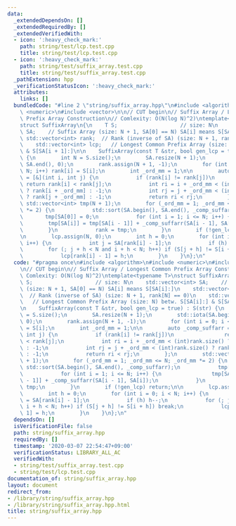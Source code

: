 ```yaml
---
data:
  _extendedDependsOn: []
  _extendedRequiredBy: []
  _extendedVerifiedWith:
  - icon: ':heavy_check_mark:'
    path: string/test/lcp.test.cpp
    title: string/test/lcp.test.cpp
  - icon: ':heavy_check_mark:'
    path: string/test/suffix_array.test.cpp
    title: string/test/suffix_array.test.cpp
  _pathExtension: hpp
  _verificationStatusIcon: ':heavy_check_mark:'
  attributes:
    links: []
  bundledCode: "#line 2 \"string/suffix_array.hpp\"\n#include <algorithm>\n#include\
    \ <numeric>\n#include <vector>\n\n// CUT begin\n// Suffix Array / Longest Common\
    \ Prefix Array Construction\n// Comlexity: O(N(log N)^2)\ntemplate<typename T>\n\
    struct SuffixArray\n{\n    T S;                    // size: N\n    std::vector<int>\
    \ SA;    // Suffix Array (size: N + 1, SA[0] == N) SA[i] means S[SA[i]:]\n   \
    \ std::vector<int> rank;  // Rank (inverse of SA) (size: N + 1, rank[N] == 0)\n\
    \    std::vector<int> lcp;   // Longest Common Prefix Array (size: N) betw. S[SA[i]:]\
    \ & S[SA[i + 1]:]\n\n    SuffixArray(const T &str, bool gen_lcp = true) : S(str)\
    \ {\n        int N = S.size();\n        SA.resize(N + 1);\n        std::iota(SA.begin(),\
    \ SA.end(), 0);\n        rank.assign(N + 1, -1);\n        for (int i = 0; i <\
    \ N; i++) rank[i] = S[i];\n        int _ord_mm = 1;\n\n        auto _comp_suffarr\
    \ = [&](int i, int j) {\n            if (rank[i] != rank[j])\n               \
    \ return rank[i] < rank[j];\n            int ri = i + _ord_mm < (int)rank.size()\
    \ ? rank[i + _ord_mm] : -1;\n            int rj = j + _ord_mm < (int)rank.size()\
    \ ? rank[j + _ord_mm] : -1;\n            return ri < rj;\n        };\n       \
    \ std::vector<int> tmp(N + 1);\n        for (_ord_mm = 1; _ord_mm <= N; _ord_mm\
    \ *= 2) {\n            std::sort(SA.begin(), SA.end(), _comp_suffarr);\n     \
    \       tmp[SA[0]] = 0;\n            for (int i = 1; i <= N; i++) {\n        \
    \        tmp[SA[i]] = tmp[SA[i - 1]] + _comp_suffarr(SA[i - 1], SA[i]);\n    \
    \        }\n            rank = tmp;\n        }\n        if (!gen_lcp) return;\n\
    \n        lcp.assign(N, 0);\n        int h = 0;\n        for (int i = 0; i < N;\
    \ i++) {\n            int j = SA[rank[i] - 1];\n            if (h) h--;\n    \
    \        for (; j + h < N and i + h < N; h++) if (S[j + h] != S[i + h]) break;\n\
    \            lcp[rank[i] - 1] = h;\n        }\n    }\n};\n"
  code: "#pragma once\n#include <algorithm>\n#include <numeric>\n#include <vector>\n\
    \n// CUT begin\n// Suffix Array / Longest Common Prefix Array Construction\n//\
    \ Comlexity: O(N(log N)^2)\ntemplate<typename T>\nstruct SuffixArray\n{\n    T\
    \ S;                    // size: N\n    std::vector<int> SA;    // Suffix Array\
    \ (size: N + 1, SA[0] == N) SA[i] means S[SA[i]:]\n    std::vector<int> rank;\
    \  // Rank (inverse of SA) (size: N + 1, rank[N] == 0)\n    std::vector<int> lcp;\
    \   // Longest Common Prefix Array (size: N) betw. S[SA[i]:] & S[SA[i + 1]:]\n\
    \n    SuffixArray(const T &str, bool gen_lcp = true) : S(str) {\n        int N\
    \ = S.size();\n        SA.resize(N + 1);\n        std::iota(SA.begin(), SA.end(),\
    \ 0);\n        rank.assign(N + 1, -1);\n        for (int i = 0; i < N; i++) rank[i]\
    \ = S[i];\n        int _ord_mm = 1;\n\n        auto _comp_suffarr = [&](int i,\
    \ int j) {\n            if (rank[i] != rank[j])\n                return rank[i]\
    \ < rank[j];\n            int ri = i + _ord_mm < (int)rank.size() ? rank[i + _ord_mm]\
    \ : -1;\n            int rj = j + _ord_mm < (int)rank.size() ? rank[j + _ord_mm]\
    \ : -1;\n            return ri < rj;\n        };\n        std::vector<int> tmp(N\
    \ + 1);\n        for (_ord_mm = 1; _ord_mm <= N; _ord_mm *= 2) {\n           \
    \ std::sort(SA.begin(), SA.end(), _comp_suffarr);\n            tmp[SA[0]] = 0;\n\
    \            for (int i = 1; i <= N; i++) {\n                tmp[SA[i]] = tmp[SA[i\
    \ - 1]] + _comp_suffarr(SA[i - 1], SA[i]);\n            }\n            rank =\
    \ tmp;\n        }\n        if (!gen_lcp) return;\n\n        lcp.assign(N, 0);\n\
    \        int h = 0;\n        for (int i = 0; i < N; i++) {\n            int j\
    \ = SA[rank[i] - 1];\n            if (h) h--;\n            for (; j + h < N and\
    \ i + h < N; h++) if (S[j + h] != S[i + h]) break;\n            lcp[rank[i] -\
    \ 1] = h;\n        }\n    }\n};\n"
  dependsOn: []
  isVerificationFile: false
  path: string/suffix_array.hpp
  requiredBy: []
  timestamp: '2020-03-07 22:54:47+09:00'
  verificationStatus: LIBRARY_ALL_AC
  verifiedWith:
  - string/test/suffix_array.test.cpp
  - string/test/lcp.test.cpp
documentation_of: string/suffix_array.hpp
layout: document
redirect_from:
- /library/string/suffix_array.hpp
- /library/string/suffix_array.hpp.html
title: string/suffix_array.hpp
---
```

